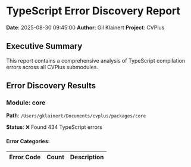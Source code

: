# TypeScript Error Discovery Report
**Date**: 2025-08-30 09:45:00
**Author**: Gil Klainert
**Project**: CVPlus

## Executive Summary
This report contains a comprehensive analysis of TypeScript compilation errors across all CVPlus submodules.

## Error Discovery Results


### Module: core
**Path**: `/Users/gklainert/Documents/cvplus/packages/core`

**Status**: ❌ Found 434 TypeScript errors

#### Error Categories:

| Error Code | Count | Description |
|------------|-------|-------------|
